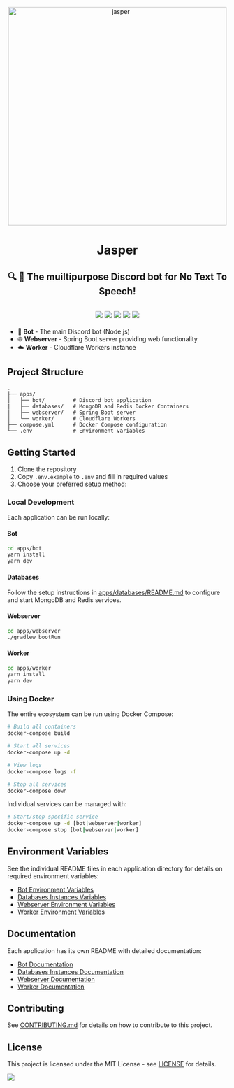 <p align="center"><img src="https://github.com/JayyDoesDev/jasper/blob/main/.github/assets/jasper.png?raw=true" alt="jasper" width="500""></p>
<h1 align="center">Jasper</h1>
<h2 align="center">🔍 🔨 The muiltipurpose Discord bot for No Text To Speech!</h2>

<div>
    <h2 align="center">
        <img src="https://img.shields.io/github/commit-activity/m/jayydoesdev/jasper">
        <img src="https://img.shields.io/github/license/jayydoesdev/jasper">
        <img src="https://img.shields.io/github/languages/top/jayydoesdev/jasper">
        <img src="https://img.shields.io/github/contributors/jayydoesdev/jasper">
        <img src="https://img.shields.io/github/last-commit/jayydoesdev/jasper">
    </h2>
</div>

- 🤖 **Bot** - The main Discord bot (Node.js)
- 🌐 **Webserver** - Spring Boot server providing web functionality 
- ☁️ **Worker** - Cloudflare Workers instance

## Project Structure

```
.
├── apps/
│   ├── bot/         # Discord bot application
|   ├── databases/   # MongoDB and Redis Docker Containers
│   ├── webserver/   # Spring Boot server
│   └── worker/      # Cloudflare Workers
├── compose.yml      # Docker Compose configuration
└── .env             # Environment variables
```

## Getting Started

1. Clone the repository
2. Copy `.env.example` to `.env` and fill in required values
3. Choose your preferred setup method:

### Local Development

Each application can be run locally:

#### Bot
```bash
cd apps/bot
yarn install
yarn dev
```

#### Databases
Follow the setup instructions in [apps/databases/README.md](apps/databases/README.md) to configure and start MongoDB and Redis services. 

#### Webserver
```bash
cd apps/webserver
./gradlew bootRun
```

#### Worker
```bash
cd apps/worker
yarn install
yarn dev
```

### Using Docker

The entire ecosystem can be run using Docker Compose:

```bash
# Build all containers
docker-compose build

# Start all services
docker-compose up -d

# View logs
docker-compose logs -f

# Stop all services
docker-compose down
```

Individual services can be managed with:

```bash
# Start/stop specific service
docker-compose up -d [bot|webserver|worker]
docker-compose stop [bot|webserver|worker]
```

## Environment Variables

See the individual README files in each application directory for details on required environment variables:

- [Bot Environment Variables](apps/bot/README.md#environment-variables)
- [Databases Instances Variables](apps/bot/README.md#environment-variables)
- [Webserver Environment Variables](apps/webserver/README.md#environment-variables)
- [Worker Environment Variables](apps/worker/README.md#environment-variables)

## Documentation

Each application has its own README with detailed documentation:

- [Bot Documentation](apps/bot/README.md)
- [Databases Instances Documentation](apps/databases/README.md)
- [Webserver Documentation](apps/webserver/README.md)
- [Worker Documentation](apps/worker/README.md)

## Contributing

See [CONTRIBUTING.md](CONTRIBUTING.md) for details on how to contribute to this project.

## License

This project is licensed under the MIT License - see [LICENSE](LICENSE) for details.

<a href="https://github.com/JayyDoesDev/Jasper/graphs/contributors">
  <img src="https://contrib.rocks/image?repo=JayyDoesDev/Jasper" />
</a>

